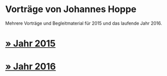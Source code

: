 # Vorträge von Johannes Hoppe

Mehrere Vorträge und Begleitmaterial für 2015 und das laufende Jahr 2016.

# [» Jahr 2015](2015)
# [» Jahr 2016](2016)


